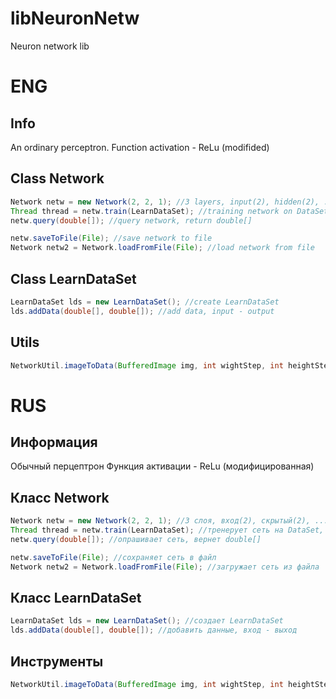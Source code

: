# libNeuronNetw
Neuron network lib

# ENG
## Info
An ordinary perceptron.
Function activation - ReLu (modifided)

## Class Network
```java
Network netw = new Network(2, 2, 1); //3 layers, input(2), hidden(2), ... , output(1)
Thread thread = netw.train(LearnDataSet); //training network on DataSet, return Thread
netw.query(double[]); //query network, return double[]

netw.saveToFile(File); //save network to file
Network netw2 = Network.loadFromFile(File); //load network from file
```

## Class LearnDataSet
```java
LearnDataSet lds = new LearnDataSet(); //create LearnDataSet
lds.addData(double[], double[]); //add data, input - output
```

## Utils
```java
NetworkUtil.imageToData(BufferedImage img, int wightStep, int heightStep); //return image to double[]
```


# RUS
## Информация
Обычный перцептрон
Функция активации - ReLu (модифицированная)

## Класс Network
```java
Network netw = new Network(2, 2, 1); //3 слоя, вход(2), скрытый(2), ... , выход(1)
Thread thread = netw.train(LearnDataSet); //тренерует сеть на DataSet, вернет Thread
netw.query(double[]); //опрашивает сеть, вернет double[]

netw.saveToFile(File); //сохраняет сеть в файл
Network netw2 = Network.loadFromFile(File); //загружает сеть из файла
```

## Класс LearnDataSet
```java
LearnDataSet lds = new LearnDataSet(); //создает LearnDataSet
lds.addData(double[], double[]); //добавить данные, вход - выход
```

## Инструменты
```java
NetworkUtil.imageToData(BufferedImage img, int wightStep, int heightStep); //вернет картинку в double[]
```